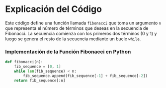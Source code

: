 # Explicación del Código

Este código define una función llamada `fibonacci` que toma un argumento `n` que representa el número de términos que deseas en la secuencia de Fibonacci. La secuencia comienza con los primeros dos términos (0 y 1) y luego se genera el resto de la secuencia mediante un bucle `while`.

### Implementación de la Función Fibonacci en Python
```python
def fibonacci(n):
    fib_sequence = [0, 1]
    while len(fib_sequence) < n:
        fib_sequence.append(fib_sequence[-1] + fib_sequence[-2])
    return fib_sequence[:n]

